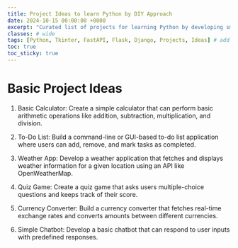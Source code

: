 ```yaml
---
title: Project Ideas to learn Python by DIY Approach
date: 2024-10-15 00:00:00 +0000
excerpt: "Curated list of projects for learning Python by developing small applications. These are some of ideas for those who have started learning Python."
classes: # wide
tags: [Python, Tkinter, FastAPI, Flask, Django, Projects, Ideas] # add tag
toc: true
toc_sticky: true
---
```


# Basic Project Ideas

1.  Basic Calculator:
    Create a simple calculator that can perform basic arithmetic operations like addition, subtraction, multiplication, and division.

2.  To-Do List:
    Build a command-line or GUI-based to-do list application where users can add, remove, and mark tasks as completed.

3.  Weather App:
    Develop a weather application that fetches and displays weather information for a given location using an API like OpenWeatherMap.

4.  Quiz Game:
    Create a quiz game that asks users multiple-choice questions and keeps track of their score.

5.  Currency Converter:
    Build a currency converter that fetches real-time exchange rates and converts amounts between different currencies.

6.  Simple Chatbot:
    Develop a basic chatbot that can respond to user inputs with predefined responses. 
